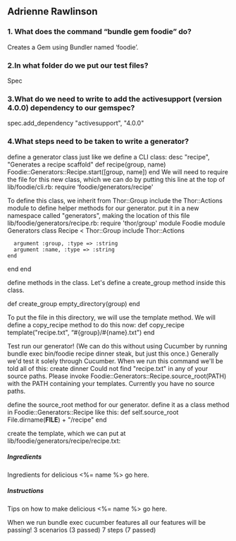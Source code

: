 ## **Adrienne Rawlinson**


### **1. What does the command “bundle gem foodie” do?**

Creates a Gem using Bundler named ‘foodie’.


### **2.In what folder do we put our test files?**

Spec


### **3.What do we need to write to add the activesupport (version 4.0.0) dependency to our gemspec?**

spec.add_dependency "activesupport", "4.0.0"


### **4.What steps need to be taken to write a generator?**

define a generator class just like we define a CLI class:
desc "recipe", "Generates a recipe scaffold"
def recipe(group, name)
  Foodie::Generators::Recipe.start([group, name])
end
We will need to require the file for this new class, which we can do by putting this line at the top of lib/foodie/cli.rb:
require ‘foodie/generators/recipe'

To define this class, we inherit from Thor::Group 
include the Thor::Actions module to define helper methods for our generator. 
put it in a new namespace called "generators", making the location of this file lib/foodie/generators/recipe.rb:
require 'thor/group'
module Foodie
  module Generators
    class Recipe < Thor::Group
      include Thor::Actions

      argument :group, :type => :string
      argument :name, :type => :string
    end
  end
end

define methods in the class. Let's define a create_group method inside this class.

def create_group
  empty_directory(group)
end

To put the file in this directory, we will use the template method. We will define a copy_recipe method to do this now:
def copy_recipe
  template("recipe.txt", “#{group}/#{name}.txt")
end

Test run our generator! (We can do this without using Cucumber by running bundle exec bin/foodie recipe dinner steak, but just this once.) Generally we'd test it solely through Cucumber. When we run this command we'll be told all of this:
create  dinner
Could not find "recipe.txt" in any of your source paths. Please invoke Foodie::Generators::Recipe.source_root(PATH) with the PATH containing your templates. Currently you have no source paths.

define the source_root method for our generator. 
define it as a class method in Foodie::Generators::Recipe like this:
def self.source_root
  File.dirname(__FILE__) + "/recipe"
end

create the template, which we can put at lib/foodie/generators/recipe/recipe.txt:
##### Ingredients #####
Ingredients for delicious <%= name %> go here.


##### Instructions #####
Tips on how to make delicious <%= name %> go here.

When we run bundle exec cucumber features all our features will be passing!
3 scenarios (3 passed)
7 steps (7 passed)
